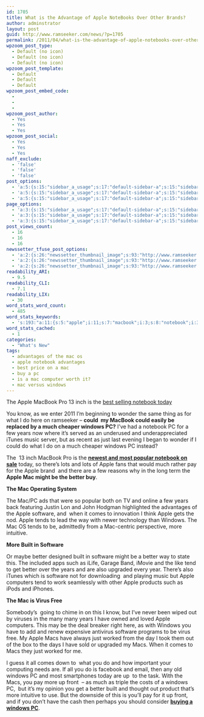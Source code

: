 ```yaml
---
id: 1705
title: What is the Advantage of Apple NoteBooks Over Other Brands?
author: adminstrator
layout: post
guid: http://www.ramseeker.com/news/?p=1705
permalink: /2011/04/what-is-the-advantage-of-apple-notebooks-over-other-brands/
wpzoom_post_type:
  - Default (no icon)
  - Default (no icon)
  - Default (no icon)
wpzoom_post_template:
  - Default
  - Default
  - Default
wpzoom_post_embed_code:
  - 
  - 
  - 
wpzoom_post_author:
  - Yes
  - Yes
  - Yes
wpzoom_post_social:
  - Yes
  - Yes
  - Yes
naff_exclude:
  - 'false'
  - 'false'
  - 'false'
post_options:
  - 'a:5:{s:15:"sidebar_a_usage";s:17:"default-sidebar-a";s:15:"sidebar_b_usage";s:17:"default-sidebar-b";s:9:"hwa_usage";s:17:"default-headerbar";s:8:"ad_above";s:0:"";s:8:"ad_below";s:0:"";}'
  - 'a:5:{s:15:"sidebar_a_usage";s:17:"default-sidebar-a";s:15:"sidebar_b_usage";s:17:"default-sidebar-b";s:9:"hwa_usage";s:17:"default-headerbar";s:8:"ad_above";s:0:"";s:8:"ad_below";s:0:"";}'
  - 'a:5:{s:15:"sidebar_a_usage";s:17:"default-sidebar-a";s:15:"sidebar_b_usage";s:17:"default-sidebar-b";s:9:"hwa_usage";s:17:"default-headerbar";s:8:"ad_above";s:0:"";s:8:"ad_below";s:0:"";}'
page_options:
  - 'a:3:{s:15:"sidebar_a_usage";s:17:"default-sidebar-a";s:15:"sidebar_b_usage";s:17:"default-sidebar-b";s:9:"hwa_usage";s:17:"default-headerbar";}'
  - 'a:3:{s:15:"sidebar_a_usage";s:17:"default-sidebar-a";s:15:"sidebar_b_usage";s:17:"default-sidebar-b";s:9:"hwa_usage";s:17:"default-headerbar";}'
  - 'a:3:{s:15:"sidebar_a_usage";s:17:"default-sidebar-a";s:15:"sidebar_b_usage";s:17:"default-sidebar-b";s:9:"hwa_usage";s:17:"default-headerbar";}'
post_views_count:
  - 16
  - 16
  - 16
newssetter_tfuse_post_options:
  - 'a:2:{s:26:"newssetter_thumbnail_image";s:93:"http://www.ramseeker.com/wp-content/uploads/2011/04/Screen-shot-2011-04-14-at-10.52.23-AM.png";s:24:"newssetter_disable_image";s:4:"true";}'
  - 'a:2:{s:26:"newssetter_thumbnail_image";s:93:"http://www.ramseeker.com/wp-content/uploads/2011/04/Screen-shot-2011-04-14-at-10.52.23-AM.png";s:24:"newssetter_disable_image";s:4:"true";}'
  - 'a:2:{s:26:"newssetter_thumbnail_image";s:93:"http://www.ramseeker.com/wp-content/uploads/2011/04/Screen-shot-2011-04-14-at-10.52.23-AM.png";s:24:"newssetter_disable_image";s:4:"true";}'
readability_ARI:
  - 9.5
readability_CLI:
  - 7.1
readability_LIX:
  - 30
word_stats_word_count:
  - 485
word_stats_keywords:
  - 's:193:"a:11:{s:5:"apple";i:11;s:7:"macbook";i:3;s:8:"notebook";i:3;s:7:"windows";i:7;s:5:"years";i:4;s:4:"just";i:3;s:6:"better";i:5;s:8:"software";i:5;s:5:"comes";i:3;s:5:"built";i:3;s:4:"macs";i:4;}";'
word_stats_cached:
  - 1
categories:
  - "What's New"
tags:
  - advantages of the mac os
  - apple notebook advantages
  - best price on a mac
  - buy a pc
  - is a mac computer worth it?
  - mac versus windows
---
```

<div style="float: right; margin-right: 5px;">
</div>

<div style="float: right; margin-right: 5px;">
</div>

<div style="float: right; margin-right: 5px;">
</div>

The Apple MacBook Pro 13 inch is the [best selling notebook today][1]

You know, as we enter 2011 I&#8217;m beginning to wonder the same thing as for what I do here on ramseeker &#8211; **could  my MacBook could easily be replaced by a much cheaper windows PC?** I&#8217;ve had a notebook PC for a few years now where it&#8217;s served as an underused and underappreciated iTunes music server, but as recent as just last evening I began to wonder if I could do what I do on a much cheaper windows PC instead?

The  13 inch MacBook Pro is the **[newest and most popular notebook on sale][1]** today, so there&#8217;s lots and lots of Apple fans that would much rather pay for the Apple brand  and there are a few reasons why in the long term the **Apple Mac might be the better buy**.

**The Mac Operating System**

The Mac/PC ads that were so popular both on TV and online a few years back featuring Justin Lon and John Hodgman highlighted the advantages of the Apple software, and  when it comes to innovation I think Apple gets the nod. Apple tends to lead the way with newer technology than Windows. The Mac OS tends to be, admittedly from a Mac-centric perspective, more intuitive.

**More Built in Software**

Or maybe better designed built in software might be a better way to state this. The included apps such as iLife, Garage Band, iMovie and the like tend to get better over the years and are also upgraded every year. There&#8217;s also iTunes which is software not for downloading  and playing music but Apple computers tend to work seamlessly with other Apple products such as iPods and iPhones.

**The Mac is Virus Free**

Somebody&#8217;s  going to chime in on this I know, but I&#8217;ve never been wiped out by viruses in the many many years I have owned and loved Apple computers. This may be the deal breaker right here, as with Windows you have to add and renew expensive antivirus software programs to be virus free. My Apple Macs have always just worked from the day I took them out of the box to the days I have sold or upgraded my Macs. When it comes to Macs they just worked for me.

I guess it all comes down to  what you do and how important your computing needs are. If all you do is facebook and email, then any old windows PC and most smartphones today are up  to the task. With the Macs, you pay more up front  &#8211; as much as triple the costs of a windows PC,  but it&#8217;s my opinion you get a better built and thought out product that&#8217;s more intuitive to use. But the downside of this is you&#8217;ll pay for it up front, and if you don&#8217;t have the cash then perhaps you should consider **[buying a windows PC][1]**.

 [1]: http://www.amazon.com/gp/redirect.html?ie=UTF8&location=http%3A%2F%2Fwww.amazon.com%2Fs%3Fie%3DUTF8%26scn%3D565108%26redirect%3Dtrue%26ref_%3Dsr_nr_scat_565108_ln%26keywords%3Dwindows%2520pc%26qid%3D1302792487%26h%3Dc7bb7aa435747f968b60d8f3daa0430828b78469%26rh%3Dn%253A565108%252Ck%253Awindows%2520pc&tag=ramseeker-20&linkCode=ur2&camp=1789&creative=390957